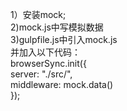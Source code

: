 1）安装mock;<br>
2)mock.js中写模拟数据<br>
3)gulpfile.js中引入mock.js<br>
并加入以下代码：<br>
 browserSync.init({<br>
        server: "./src/",<br>
        middleware: mock.data()<br>
    });
